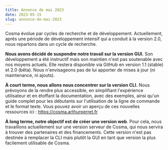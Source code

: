 ```yaml
---
title: Annonce de mai 2023
date: 2023-05-15
slug: annonce-de-mai-2023
---
```


Cosma évolue par cycles de recherche et de développement. Actuellement, après une période de développement intensif qui a conduit à la version 2.0, nous repartons dans un cycle de recherche.

**Nous avons décidé de suspendre notre travail sur la version GUI.** Son développement a été instructif mais son maintien n'est pas soutenable avec nos moyens actuels. Elle restera disponible via GitHub en version 1.1 (stable) et 2.0 (bêta). Nous n'envisageons pas de lui apporter de mises à jour (ni maintenance, ni ajouts).

**À court terme, nous allons nous concentrer sur la version CLI.** Nous prévoyons de la rendre plus accessible, en simplifiant l'expérience utilisateur et en étoffant la documentation, avec des exemples, ainsi qu'un guide complet pour les débutants sur l'utilisation de la ligne de commande et le format texte. Vous pouvez avoir un aperçu de ces nouvelles ressources ici : <https://cosma.arthurperret.fr>

**À long terme, notre objectif est de créer une version web**. Pour cela, nous travaillons actuellement sur une version serveur de Cosma, qui nous servira à trouver des partenaires et des financements. Cette version n'est pas destinée à remplacer la CLI mais plutôt la GUI en tant que version la plus facilement utilisable de Cosma.
